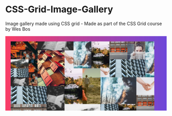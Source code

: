 # CSS-Grid-Image-Gallery
Image gallery made using CSS grid - Made as part of the CSS Grid course by Wes Bos

![Image Gallery Screenshot](./image-gallery.jpg)
